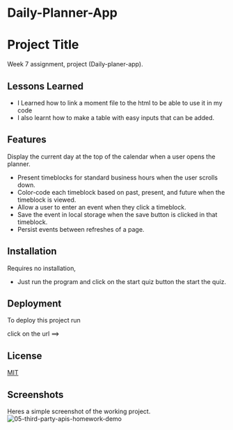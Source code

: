 # Daily-Planner-App

# Project Title

Week 7 assignment, project (Daily-planer-app).


## Lessons Learned

- I Learned how to link a moment file to the html to be able to use it in my code
- I also learnt how to make a table with easy inputs that can be added.

## Features

Display the current day at the top of the calendar when a user opens the planner.

- Present timeblocks for standard business hours when the user scrolls down.
- Color-code each timeblock based on past, present, and future when the timeblock is viewed.
- Allow a user to enter an event when they click a timeblock.
- Save the event in local storage when the save button is clicked in that timeblock.
- Persist events between refreshes of a page.
## Installation

Requires no installation,
- Just run the program and click on the start quiz button the start the quiz.

## Deployment

To deploy this project run

click on the url ==> 

## License

[MIT](https://choosealicense.com/licenses/mit/)


## Screenshots

Heres a simple screenshot of the working project.
![05-third-party-apis-homework-demo](https://user-images.githubusercontent.com/117322790/214203549-d6ba7169-0219-4a21-8584-857d024ff4c1.gif)
